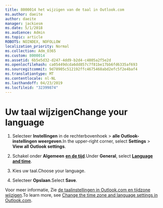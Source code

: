 ```yaml
---
title: 8000014 het wijzigen van de taal in Outlook.com
ms.author: daeite
author: daeite
manager: jackiesm
ms.date: 5/1/2018
ms.audience: Admin
ms.topic: article
ROBOTS: NOINDEX, NOFOLLOW
localization_priority: Normal
ms.collection: Adm_O365
ms.custom: 8000014
ms.assetid: 6b5e5d32-d247-4dd9-b2d4-c4805a2f5e2d
ms.openlocfilehash: ca05449dcda6dd857c7f81be17bb6fd6335af693
ms.sourcegitcommit: 9d78905c512192ffc4675468abd2efc5f2e4baf4
ms.translationtype: MT
ms.contentlocale: nl-NL
ms.lasthandoff: 04/23/2019
ms.locfileid: "32399874"
---
```

# <a name="change-your-language"></a><span data-ttu-id="6b6f6-102">Uw taal wijzigen</span><span class="sxs-lookup"><span data-stu-id="6b6f6-102">Change your language</span></span>

1. <span data-ttu-id="6b6f6-103">Selecteer **Instellingen** in de rechterbovenhoek \> **alle Outlook-instellingen weergeven**.</span><span class="sxs-lookup"><span data-stu-id="6b6f6-103">In the upper-right corner, select **Settings** \> **View all Outlook settings**.</span></span>
    
2. <span data-ttu-id="6b6f6-104">Schakel onder **Algemeen** [**en de tijd**](https://outlook.live.com/mail/options/general/timeAndLanguage).</span><span class="sxs-lookup"><span data-stu-id="6b6f6-104">Under **General**, select [**Language and time**](https://outlook.live.com/mail/options/general/timeAndLanguage).</span></span>
    
3. <span data-ttu-id="6b6f6-105">Kies uw taal.</span><span class="sxs-lookup"><span data-stu-id="6b6f6-105">Choose your language.</span></span>
    
4. <span data-ttu-id="6b6f6-106">Selecteer **Opslaan**.</span><span class="sxs-lookup"><span data-stu-id="6b6f6-106">Select **Save**.</span></span>
    
<span data-ttu-id="6b6f6-107">Voor meer informatie, Zie [de taalinstellingen in Outlook.com en tijdzone wijzigen](https://go.microsoft.com/fwlink/p/?linkid=873132).</span><span class="sxs-lookup"><span data-stu-id="6b6f6-107">To learn more, see [Change the time zone and language settings in Outlook.com](https://go.microsoft.com/fwlink/p/?linkid=873132).</span></span>
  

